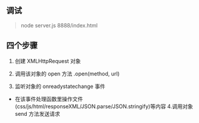 ## 调试
> node server.js 8888/index.html
## 四个步骤
1. 创建 XMLHttpRequest 对象

2. 调用该对象的 open 方法 .open(method, url)

3. 监听对象的 onreadystatechange 事件

 - 在该事件处理函数里操作文件(css/js/html/responseXML/JSON.parse/JSON.stringify)等内容
4.调用对象 send 方法发送请求
